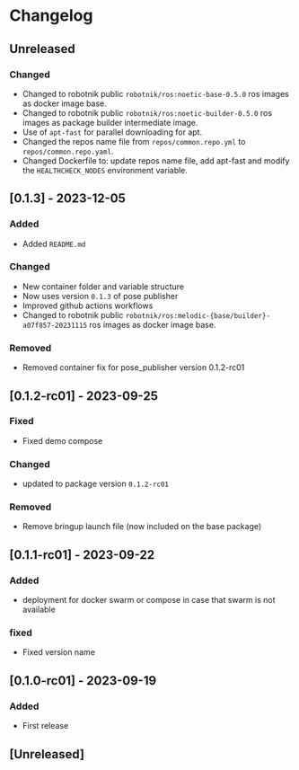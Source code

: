# Changelog

## Unreleased

### Changed
- Changed to robotnik public `robotnik/ros:noetic-base-0.5.0` ros images as docker image base.
- Changed to robotnik public `robotnik/ros:noetic-builder-0.5.0` ros images as package builder intermediate image.
- Use of `apt-fast` for parallel downloading for apt.
- Changed the repos name file from `repos/common.repo.yml` to `repos/common.repo.yaml`.
- Changed Dockerfile to: update repos name file, add apt-fast and modify the `HEALTHCHECK_NODES` environment variable.

## [0.1.3] - 2023-12-05

### Added
- Added `README.md`

### Changed
- New container folder and variable structure
- Now uses version `0.1.3` of pose publisher
- Improved github actions workflows
- Changed to robotnik public `robotnik/ros:melodic-{base/builder}-a07f857-20231115` ros images as docker image base.

### Removed
- Removed container fix for pose_publisher version 0.1.2-rc01

## [0.1.2-rc01] - 2023-09-25

### Fixed
- Fixed demo compose

### Changed
- updated to package version `0.1.2-rc01`

### Removed
- Remove bringup launch file (now included on the base package)


## [0.1.1-rc01] - 2023-09-22

### Added
- deployment for docker swarm or compose in case that swarm is not available

### fixed
- Fixed version name

## [0.1.0-rc01] - 2023-09-19

### Added
- First release


## [Unreleased] 
